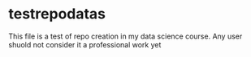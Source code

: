 # testrepodatas
This file is a test of repo creation in my data science course.
Any user shuold not consider it a professional work yet
